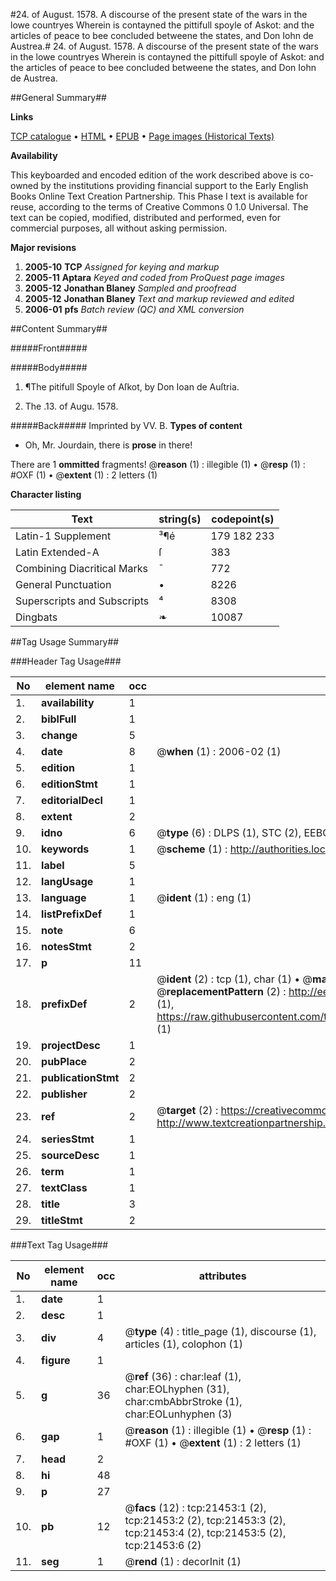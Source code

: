 #24. of August. 1578. A discourse of the present state of the wars in the lowe countryes Wherein is contayned the pittifull spoyle of Askot: and the articles of peace to bee concluded betweene the states, and Don Iohn de Austrea.#
24. of August. 1578. A discourse of the present state of the wars in the lowe countryes Wherein is contayned the pittifull spoyle of Askot: and the articles of peace to bee concluded betweene the states, and Don Iohn de Austrea.

##General Summary##

**Links**

[TCP catalogue](http://www.ota.ox.ac.uk/tcp/)  • 
[HTML](http://tei.it.ox.ac.uk/tcp/Texts-HTML/free/A08/A08072.html)  • 
[EPUB](http://tei.it.ox.ac.uk/tcp/Texts-EPUB/free/A08/A08072.epub) • 
[Page images (Historical Texts)](https://data.historicaltexts.jisc.ac.uk/view?pubId=eebo-99855942e&pageId=eebo-99855942e-21453-1)

**Availability**

This keyboarded and encoded edition of the
	       work described above is co-owned by the institutions
	       providing financial support to the Early English Books
	       Online Text Creation Partnership. This Phase I text is
	       available for reuse, according to the terms of Creative
	       Commons 0 1.0 Universal. The text can be copied,
	       modified, distributed and performed, even for
	       commercial purposes, all without asking permission.

**Major revisions**

1. __2005-10__ __TCP__ *Assigned for keying and markup*
1. __2005-11__ __Aptara__ *Keyed and coded from ProQuest page images*
1. __2005-12__ __Jonathan Blaney__ *Sampled and proofread*
1. __2005-12__ __Jonathan Blaney__ *Text and markup reviewed and edited*
1. __2006-01__ __pfs__ *Batch review (QC) and XML conversion*

##Content Summary##

#####Front#####

#####Body#####

1. ¶The pitifull Spoyle of
Aſkot, by Don Ioan
de Auſtria.

1. The .13. of Augu. 1578.

#####Back#####
Imprinted by VV. B.
**Types of content**

  * Oh, Mr. Jourdain, there is **prose** in there!

There are 1 **ommitted** fragments! 
 @__reason__ (1) : illegible (1)  •  @__resp__ (1) : #OXF (1)  •  @__extent__ (1) : 2 letters (1)

**Character listing**


|Text|string(s)|codepoint(s)|
|---|---|---|
|Latin-1 Supplement|³¶é|179 182 233|
|Latin Extended-A|ſ|383|
|Combining             Diacritical Marks|̄|772|
|General Punctuation|•|8226|
|Superscripts             and Subscripts|⁴|8308|
|Dingbats|❧|10087|

##Tag Usage Summary##

###Header Tag Usage###

|No|element name|occ|attributes|
|---|---|---|---|
|1.|__availability__|1||
|2.|__biblFull__|1||
|3.|__change__|5||
|4.|__date__|8| @__when__ (1) : 2006-02 (1)|
|5.|__edition__|1||
|6.|__editionStmt__|1||
|7.|__editorialDecl__|1||
|8.|__extent__|2||
|9.|__idno__|6| @__type__ (6) : DLPS (1), STC (2), EEBO-CITATION (1), PROQUEST (1), VID (1)|
|10.|__keywords__|1| @__scheme__ (1) : http://authorities.loc.gov/ (1)|
|11.|__label__|5||
|12.|__langUsage__|1||
|13.|__language__|1| @__ident__ (1) : eng (1)|
|14.|__listPrefixDef__|1||
|15.|__note__|6||
|16.|__notesStmt__|2||
|17.|__p__|11||
|18.|__prefixDef__|2| @__ident__ (2) : tcp (1), char (1)  •  @__matchPattern__ (2) : ([0-9\-]+):([0-9IVX]+) (1), (.+) (1)  •  @__replacementPattern__ (2) : http://eebo.chadwyck.com/downloadtiff?vid=$1&page=$2 (1), https://raw.githubusercontent.com/textcreationpartnership/Texts/master/tcpchars.xml#$1 (1)|
|19.|__projectDesc__|1||
|20.|__pubPlace__|2||
|21.|__publicationStmt__|2||
|22.|__publisher__|2||
|23.|__ref__|2| @__target__ (2) : https://creativecommons.org/publicdomain/zero/1.0/ (1), http://www.textcreationpartnership.org/docs/. (1)|
|24.|__seriesStmt__|1||
|25.|__sourceDesc__|1||
|26.|__term__|1||
|27.|__textClass__|1||
|28.|__title__|3||
|29.|__titleStmt__|2||


###Text Tag Usage###

|No|element name|occ|attributes|
|---|---|---|---|
|1.|__date__|1||
|2.|__desc__|1||
|3.|__div__|4| @__type__ (4) : title_page (1), discourse (1), articles (1), colophon (1)|
|4.|__figure__|1||
|5.|__g__|36| @__ref__ (36) : char:leaf (1), char:EOLhyphen (31), char:cmbAbbrStroke (1), char:EOLunhyphen (3)|
|6.|__gap__|1| @__reason__ (1) : illegible (1)  •  @__resp__ (1) : #OXF (1)  •  @__extent__ (1) : 2 letters (1)|
|7.|__head__|2||
|8.|__hi__|48||
|9.|__p__|27||
|10.|__pb__|12| @__facs__ (12) : tcp:21453:1 (2), tcp:21453:2 (2), tcp:21453:3 (2), tcp:21453:4 (2), tcp:21453:5 (2), tcp:21453:6 (2)|
|11.|__seg__|1| @__rend__ (1) : decorInit (1)|
